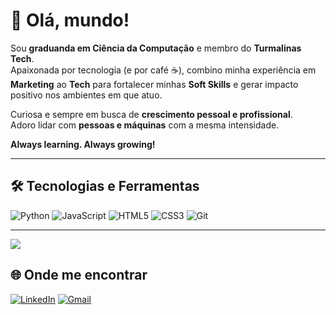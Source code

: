 # 🖤 Olá, mundo!

Sou **graduanda em Ciência da Computação** e membro do **Turmalinas Tech**.  
Apaixonada por tecnologia (e por café ☕), combino minha experiência em **Marketing** ao **Tech**
para fortalecer minhas **Soft Skills** e gerar impacto positivo nos ambientes em que atuo.  

Curiosa e sempre em busca de **crescimento pessoal e profissional**.  
Adoro lidar com **pessoas e máquinas** com a mesma intensidade.  

**Always learning. Always growing!**  

---

## 🛠️ Tecnologias e Ferramentas
![Python](https://img.shields.io/badge/Python-3776AB?style=for-the-badge&logo=python&logoColor=white)
![JavaScript](https://img.shields.io/badge/JavaScript-F7DF1E?style=for-the-badge&logo=javascript&logoColor=black)
![HTML5](https://img.shields.io/badge/HTML5-E34F26?style=for-the-badge&logo=html5&logoColor=white)
![CSS3](https://img.shields.io/badge/CSS3-1572B6?style=for-the-badge&logo=css3&logoColor=white)
![Git](https://img.shields.io/badge/Git-F05032?style=for-the-badge&logo=git&logoColor=white)

---


<picture>
  <source
    srcset="https://github-readme-stats.vercel.app/api?username=rebeccacandido&show_icons=true&theme=dracula"
    media="(prefers-color-scheme: dark)"
  />
  <source
    srcset="https://github-readme-stats.vercel.app/api?username=rebeccacandido&show_icons=true"
    media="(prefers-color-scheme: light), (prefers-color-scheme: no-preference)"
  />
  <img src="https://github-readme-stats.vercel.app/api?username=rebeccacandido&show_icons=true" />
</picture>

## 🌐 Onde me encontrar
[![LinkedIn](https://img.shields.io/badge/LinkedIn-0077B5?style=for-the-badge&logo=linkedin&logoColor=white)](https://www.linkedin.com/in/beabuff)
[![Gmail](https://img.shields.io/badge/Gmail-D14836?style=for-the-badge&logo=gmail&logoColor=white)](mailto:beaszlo@outlook.com)
